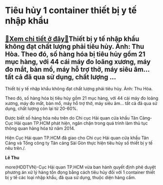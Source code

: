 Tiêu hủy 1 container thiết bị y tế nhập khẩu
============================================

[:gift:Xem chi tiết ở đây:gift:](https://hddtvn.com/tieu-huy-1-container-thiet-bi-y-te-nhap-khau/)Thiết bị y tế nhập khẩu không đạt chất lượng phải tiêu hủy. Ảnh: Thu Hòa. Theo đó, số hàng hóa bị tiêu hủy gồm 21 mục hàng, với 44 cái máy đo loãng xương, máy đo mắt, bàn mổ, máy hỗ trợ thở, máy siêu âm… tất cả đã qua sử dụng, chất lượng …
-----------------------------------------------------------------------------------------------------------------------------------------------------------------------------------------------------------------------------------------------







 






 Thiết bị y tế nhập khẩu không đạt chất lượng phải tiêu hủy. Ảnh: Thu Hòa. 


Theo đó, số hàng hóa bị tiêu hủy gồm 21 mục hàng, với 44 cái máy đo loãng xương, máy đo mắt, bàn mổ, máy hỗ trợ thở, máy siêu âm… tất cả đã qua sử dụng, chất lượng còn lại từ 20-60%. 


 Được biết số hàng hóa nêu trên do Chi cục Hải quan cửa khẩu Tân Cảng- Cục Hải quan TP.HCM phát hiện, ngăn chặn trong quá trình làm thủ tục thông quan hàng hóa từ năm 2014. 


 Hiện Cục Hải quan TP.HCM đã giao cho Chi cục Hải quan cửa khẩu Tân Cảng và Tổng công ty Tân cảng Sài Gòn thực hiện tiêu hủy số thiết bị y tế nêu trên./.






**Lê Thu**



more(HDDTVN)-Cục Hải quan TP.HCM vừa ban hành quyết định phê duyệt phương án xử lý hàng tồn đọng bằng cách tiêu hủy đối với 1 container thiết bị y tế các loại nhập khẩu, đã qua sử dụng, thuộc diện hàng cấm.

